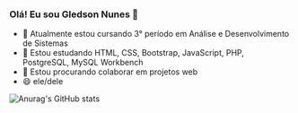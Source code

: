 ### Olá! Eu sou Gledson Nunes 👋



- 🔭 Atualmente estou cursando 3° período em Análise e Desenvolvimento de Sistemas
- 🌱 Estou estudando HTML, CSS, Bootstrap, JavaScript, PHP, PostgreSQL, MySQL Workbench
- 👯 Estou procurando colaborar em projetos web
- 😄 ele/dele

![Anurag's GitHub stats](https://github-readme-stats.vercel.app/api?username=nunes1886&show_icons=true&theme=dark&count_private=true)
